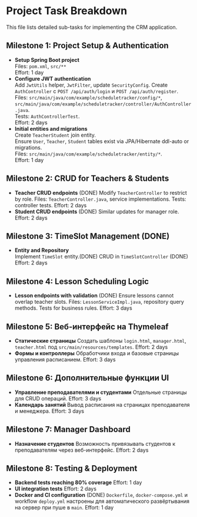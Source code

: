 # Project Task Breakdown

This file lists detailed sub-tasks for implementing the CRM application.

## Milestone 1: Project Setup & Authentication
- **Setup Spring Boot project**  
  Files: `pom.xml`, `src/**`  
  Effort: 1 day
- **Configure JWT authentication**  
  Add `JwtUtils` helper, `JwtFilter`, update `SecurityConfig`.
  Create `AuthController` с `POST /api/auth/login` и `POST /api/auth/register`.
  Files: `src/main/java/com/example/scheduletracker/config/*`, `src/main/java/com/example/scheduletracker/controller/AuthController.java`.  
  Tests: `AuthControllerTest`.  
  Effort: 2 days
- **Initial entities and migrations**  
  Create `TeacherStudent` join entity.  
  Ensure `User`, `Teacher`, `Student` tables exist via JPA/Hibernate ddl-auto or migrations.  
  Files: `src/main/java/com/example/scheduletracker/entity/*`.  
  Effort: 1 day

## Milestone 2: CRUD for Teachers & Students
- **Teacher CRUD endpoints** (DONE)
  Modify `TeacherController` to restrict by role.
  Files: `TeacherController.java`, service implementations.
  Tests: controller tests.
  Effort: 2 days
- **Student CRUD endpoints** (DONE)
  Similar updates for manager role.
  Effort: 2 days

## Milestone 3: TimeSlot Management (DONE)
- **Entity and Repository**  
  Implement `TimeSlot` entity.(DONE)
  CRUD in `TimeSlotController` (DONE)
  Effort: 2 days

## Milestone 4: Lesson Scheduling Logic
- **Lesson endpoints with validation** (DONE)
  Ensure lessons cannot overlap teacher slots.
  Files: `LessonServiceImpl.java`, repository query methods.
  Tests for business rules.
  Effort: 3 days

## Milestone 5: Веб-интерфейс на Thymeleaf
- **Статические страницы**
  Создать шаблоны `login.html`, `manager.html`, `teacher.html` под `src/main/resources/templates`.
  Effort: 2 days
- **Формы и контроллеры**
  Обработчики входа и базовые страницы управления расписанием.
  Effort: 3 days

## Milestone 6: Дополнительные функции UI
- **Управление преподавателями и студентами**
  Отдельные страницы для CRUD операций.
  Effort: 3 days
- **Календарь занятий**
  Вывод расписания на страницах преподавателя и менеджера.
  Effort: 3 days

## Milestone 7: Manager Dashboard
- **Назначение студентов**
  Возможность привязывать студентов к преподавателям через веб-интерфейс.
  Effort: 2 days

## Milestone 8: Testing & Deployment
- **Backend tests reaching 80% coverage**
  Effort: 1 day
- **UI integration tests**
  Effort: 2 days
- **Docker and CI configuration** (DONE)
  `Dockerfile`, `docker-compose.yml` и workflow `deploy.yml` настроены для
  автоматического развёртывания на сервер при пуше в `main`.
  Effort: 1 day

